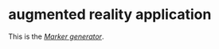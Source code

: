 # augmented reality application

This is the _[Marker generator](https://jeromeetienne.github.io/AR.js/three.js/examples/marker-training/examples/generator.html)_.
